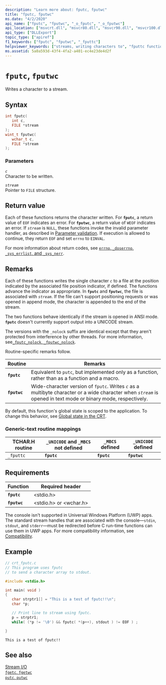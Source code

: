 ```yaml
---
description: "Learn more about: fputc, fputwc"
title: "fputc, fputwc"
ms.date: "4/2/2020"
api_name: ["fputc", "fputwc", "_o_fputc", "_o_fputwc"]
api_location: ["msvcrt.dll", "msvcr80.dll", "msvcr90.dll", "msvcr100.dll", "msvcr100_clr0400.dll", "msvcr110.dll", "msvcr110_clr0400.dll", "msvcr120.dll", "msvcr120_clr0400.dll", "ucrtbase.dll", "api-ms-win-crt-stdio-l1-1-0.dll"]
api_type: ["DLLExport"]
topic_type: ["apiref"]
f1_keywords: ["fputc", "fputwc", "_fputtc"]
helpviewer_keywords: ["streams, writing characters to", "fputtc function", "_fputtc function", "fputwc function", "fputc function"]
ms.assetid: 5a0a593d-43f4-4fa2-a401-ec4e23de4d2f
---
```

# `fputc`, `fputwc`

Writes a character to a stream.

## Syntax

```C
int fputc(
   int c,
   FILE *stream
);
wint_t fputwc(
   wchar_t c,
   FILE *stream
);
```

### Parameters

*`c`*\
Character to be written.

*`stream`*\
Pointer to `FILE` structure.

## Return value

Each of these functions returns the character written. For **`fputc`**, a return value of `EOF` indicates an error. For **`fputwc`**, a return value of `WEOF` indicates an error. If *`stream`* is `NULL`, these functions invoke the invalid parameter handler, as described in [Parameter validation](../parameter-validation.md). If execution is allowed to continue, they return `EOF` and set `errno` to `EINVAL`.

For more information about return codes, see [`errno`, `_doserrno`, `_sys_errlist`, and `_sys_nerr`](../errno-doserrno-sys-errlist-and-sys-nerr.md).

## Remarks

Each of these functions writes the single character *`c`* to a file at the position indicated by the associated file position indicator, if defined. The functions advance the indicator as appropriate. In **`fputc`** and **`fputwc`**, the file is associated with *`stream`*. If the file can't support positioning requests or was opened in append mode, the character is appended to the end of the stream.

The two functions behave identically if the stream is opened in ANSI mode. **`fputc`** doesn't currently support output into a UNICODE stream.

The versions with the `_nolock` suffix are identical except that they aren't protected from interference by other threads. For more information, see[`_fputc_nolock`, `_fputwc_nolock`](fputc-nolock-fputwc-nolock.md).

Routine-specific remarks follow.

| Routine | Remarks |
|---|---|
| **`fputc`** | Equivalent to `putc`, but implemented only as a function, rather than as a function and a macro. |
| **`fputwc`** | Wide-character version of `fputc`. Writes *`c`* as a multibyte character or a wide character when *`stream`* is opened in text mode or binary mode, respectively. |

By default, this function's global state is scoped to the application. To change this behavior, see [Global state in the CRT](../global-state.md).

### Generic-text routine mappings

| TCHAR.H routine | `_UNICODE` and `_MBCS` not defined | `_MBCS` defined | `_UNICODE` defined |
|---|---|---|---|
| `_fputtc` | **`fputc`** | **`fputc`** | **`fputwc`** |

## Requirements

| Function | Required header |
|---|---|
| **`fputc`** | \<stdio.h> |
| **`fputwc`** | \<stdio.h> or \<wchar.h> |

The console isn't supported in Universal Windows Platform (UWP) apps. The standard stream handles that are associated with the console—`stdin`, `stdout`, and `stderr`—must be redirected before C run-time functions can use them in UWP apps. For more compatibility information, see [Compatibility](../compatibility.md).

## Example

```C
// crt_fputc.c
// This program uses fputc
// to send a character array to stdout.

#include <stdio.h>

int main( void )
{
   char strptr1[] = "This is a test of fputc!!\n";
   char *p;

   // Print line to stream using fputc.
   p = strptr1;
   while( (*p != '\0') && fputc( *(p++), stdout ) != EOF ) ;

}
```

```Output
This is a test of fputc!!
```

## See also

[Stream I/O](../stream-i-o.md)\
[`fgetc`, `fgetwc`](fgetc-fgetwc.md)\
[`putc`, `putwc`](putc-putwc.md)
